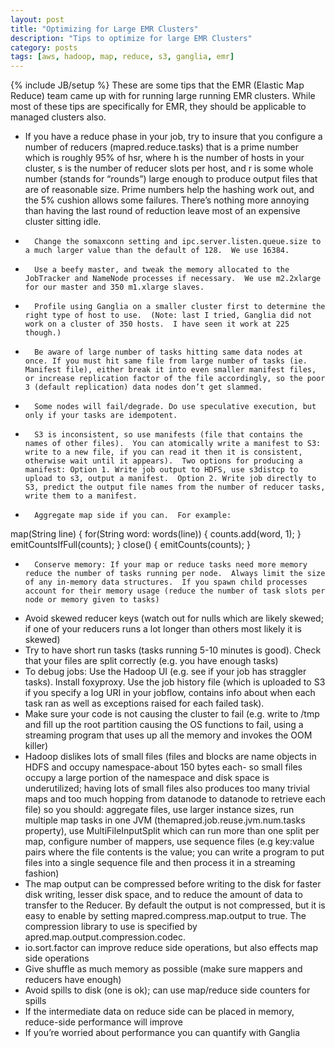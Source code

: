 ```yaml
---
layout: post
title: "Optimizing for Large EMR Clusters"
description: "Tips to optimize for large EMR Clusters"
category: posts
tags: [aws, hadoop, map, reduce, s3, ganglia, emr]
---
```

{% include JB/setup %}
These are some tips that the EMR (Elastic Map Reduce) team came up with for running large running EMR clusters. While most of these tips are specifically for EMR, they should be applicable to managed clusters also. 

* If you have a reduce phase in your job, try to insure that you configure a number of reducers (mapred.reduce.tasks) that is a prime number which is roughly 95% of hsr, where h is the number of hosts in your cluster, s is the number of reducer slots per host, and r is some whole number (stands for “rounds”) large enough to produce output files that are of reasonable size.  Prime numbers help the hashing work out, and the 5% cushion allows some failures.  There’s nothing more annoying than having the last round of reduction leave most of an expensive cluster sitting idle.
*       Change the somaxconn setting and ipc.server.listen.queue.size to a much larger value than the default of 128.  We use 16384.
*       Use a beefy master, and tweak the memory allocated to the JobTracker and NameNode processes if necessary.  We use m2.2xlarge for our master and 350 m1.xlarge slaves.
*       Profile using Ganglia on a smaller cluster first to determine the right type of host to use.  (Note: last I tried, Ganglia did not work on a cluster of 350 hosts.  I have seen it work at 225 though.)
*       Be aware of large number of tasks hitting same data nodes at once. If you must hit same file from large number of tasks (ie. Manifest file), either break it into even smaller manifest files, or increase replication factor of the file accordingly, so the poor 3 (default replication) data nodes don’t get slammed.
*       Some nodes will fail/degrade. Do use speculative execution, but only if your tasks are idempotent.
*       S3 is inconsistent, so use manifests (file that contains the names of other files).  You can atomically write a manifest to S3: write to a new file, if you can read it then it is consistent, otherwise wait until it appears).  Two options for producing a manifest: Option 1. Write job output to HDFS, use s3distcp to upload to s3, output a manifest.  Option 2. Write job directly to S3, predict the output file names from the number of reducer tasks, write them to a manifest.
*       Aggregate map side if you can.  For example:
 map(String line) {
  for(String word: words(line)) {
    counts.add(word, 1);
  }
  emitCountsIfFull(counts);
 }
 close() {
  emitCounts(counts);
 }
*       Conserve memory: If your map or reduce tasks need more memory reduce the number of tasks running per node.  Always limit the size of any in-memory data structures.  If you spawn child processes account for their memory usage (reduce the number of task slots per node or memory given to tasks)
*   Avoid skewed reducer keys (watch out for nulls which are likely skewed; if one of your reducers runs a lot longer than others most likely it is skewed)
*   Try to have short run tasks (tasks running 5-10 minutes is good).  Check that your files are split correctly (e.g. you have enough tasks)
*   To debug jobs: Use the Hadoop UI (e.g. see if your job has straggler tasks). Install foxyproxy.  Use the job history file (which is uploaded to S3 if you specify a log URI in your jobflow, contains info about when each task ran as well as exceptions raised for each failed task).
*   Make sure your code is not causing the cluster to fail (e.g. write to /tmp and fill up the root partition causing the OS functions to fail, using a streaming program that uses up all the memory and invokes the OOM killer)
*   Hadoop dislikes lots of small files (files and blocks are name objects in HDFS and occupy namespace-about 150 bytes each- so small files occupy a large portion of the namespace and disk space is underutilized; having lots of small files also produces too many trivial maps and too much hopping from datanode to datanode to retrieve each file) so you should: aggregate files, use larger instance sizes, run multiple map tasks in one JVM (themapred.job.reuse.jvm.num.tasks property), use MultiFileInputSplit which can run more than one split per map, configure number of mappers, use sequence files (e.g key:value pairs where the file contents is the value; you can write a program to put files into a single sequence file and then process it in a streaming fashion)
*   The map output can be compressed before writing to the disk for faster disk writing, lesser disk space, and to reduce the amount of data to transfer to the Reducer. By default the output is not compressed, but it is easy
to enable by setting mapred.compress.map.output to true. The compression library to use is specified by  apred.map.output.compression.codec.
*   io.sort.factor can improve reduce side operations, but also effects map side operations
*   Give shuffle as much memory as possible (make sure mappers and reducers have enough)
*   Avoid spills to disk (one is ok); can use map/reduce side counters for spills
*   If the intermediate data on reduce side can be placed in memory, reduce-side performance will improve
*   If you’re worried about performance you can quantify with Ganglia